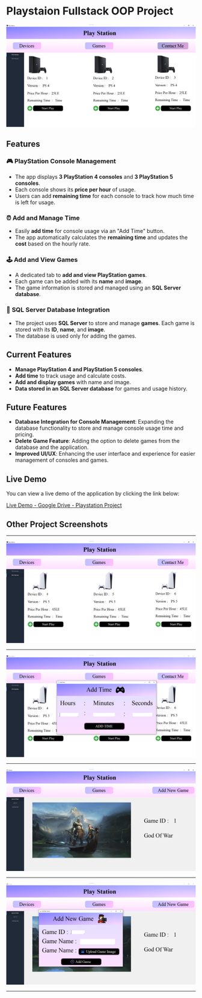 # Playstaion Fullstack OOP Project


![Main Project Image](https://raw.githubusercontent.com/SamirAhmedElDod/PlayStation--OPP-Project----Windows-Form-App-With-Database-C-/master/Assets%20For%20Readme/Playstation.png)


## Features

### 🎮 **PlayStation Console Management**
- The app displays **3 PlayStation 4 consoles** and **3 PlayStation 5 consoles**.
- Each console shows its **price per hour** of usage.
- Users can add **remaining time** for each console to track how much time is left for usage.

### ⏰ **Add and Manage Time**
- Easily **add time** for console usage via an "Add Time" button.
- The app automatically calculates the **remaining time** and updates the **cost** based on the hourly rate.

### 🕹️ **Add and View Games**
- A dedicated tab to **add and view PlayStation games**.
- Each game can be added with its **name** and **image**.
- The game information is stored and managed using an **SQL Server database**.

### 💾 **SQL Server Database Integration**
- The project uses **SQL Server** to store and manage **games**. Each game is stored with its **ID**, **name**, and **image**.
- The database is used only for adding the games.



## Current Features

- **Manage PlayStation 4 and PlayStation 5 consoles**.
- **Add time** to track usage and calculate costs.
- **Add and display games** with name and image.
- **Data stored in an SQL Server database** for games and usage history.

  
## Future Features

- **Database Integration for Console Management**: Expanding the database functionality to store and manage console usage time and pricing.
- **Delete Game Feature**: Adding the option to delete games from the database and the application.
- **Improved UI/UX**: Enhancing the user interface and experience for easier management of consoles and games.


## Live Demo

You can view a live demo of the application by clicking the link below:

[Live Demo - Google Drive - Playstation Project](https://drive.google.com/file/d/18rSu_1snRCuULiGqL3CG6k8oyCw7QyRz/view?usp=drive_link)



## Other Project Screenshots
___

![Project Image](https://raw.githubusercontent.com/SamirAhmedElDod/PlayStation--OPP-Project----Windows-Form-App-With-Database-C-/master/Assets%20For%20Readme/Playstation2.png)
___

![Project Image](https://raw.githubusercontent.com/SamirAhmedElDod/PlayStation--OPP-Project----Windows-Form-App-With-Database-C-/master/Assets%20For%20Readme/Playstation3.png)
___

![Project Image](https://raw.githubusercontent.com/SamirAhmedElDod/PlayStation--OPP-Project----Windows-Form-App-With-Database-C-/master/Assets%20For%20Readme/Playstation4.png)
___

![Project Image](https://raw.githubusercontent.com/SamirAhmedElDod/PlayStation--OPP-Project----Windows-Form-App-With-Database-C-/master/Assets%20For%20Readme/Playstation5.png)
___

